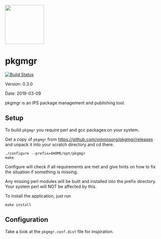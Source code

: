<img src="http://www.omniosce.org/OmniOSce_logo.svg" height="128">

pkgmgr
=========

[![Build Status](https://travis-ci.org/omniosorg/pkgmgr.svg?branch=master)](https://travis-ci.org/omniosorg/pkgmgr)

Version: 0.3.0

Date: 2019-03-09

pkgmgr is an IPS package management and publishing tool.

Setup
-----

To build `pkgmgr` you require perl and gcc packages on your
system.

Get a copy of `pkgmgr` from https://github.com/omniosorg/pkgmgr/releases
and unpack it into your scratch directory and cd there.

    ./configure --prefix=$HOME/opt/pkgmgr
    make

Configure will check if all requirements are met and give
hints on how to fix the situation if something is missing.

Any missing perl modules will be built and installed into the prefix
directory. Your system perl will NOT be affected by this.

To install the application, just run

    make install

Configuration
-------------

Take a look at the `pkgmgr.conf.dist` file for inspiration.
